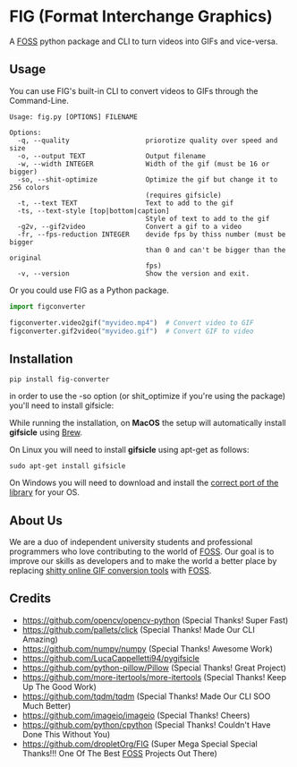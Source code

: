 # FIG (Format Interchange Graphics)
A [FOSS](https://en.wikipedia.org/wiki/Free_and_open-source_software) python package and CLI to turn videos into GIFs and vice-versa.

## Usage

You can use FIG's built-in CLI to convert videos to GIFs through the Command-Line.

```
Usage: fig.py [OPTIONS] FILENAME

Options:
  -q, --quality                   priorotize quality over speed and size
  -o, --output TEXT               Output filename
  -w, --width INTEGER             Width of the gif (must be 16 or bigger)
  -so, --shit-optimize            Optimize the gif but change it to 256 colors
                                  (requires gifsicle)
  -t, --text TEXT                 Text to add to the gif
  -ts, --text-style [top|bottom|caption]
                                  Style of text to add to the gif
  -g2v, --gif2video               Convert a gif to a video
  -fr, --fps-reduction INTEGER    devide fps by thiss number (must be bigger
                                  than 0 and can't be bigger than the original
                                  fps)
  -v, --version                   Show the version and exit.
```
Or you could use FIG as a Python package.

```python
import figconverter

figconverter.video2gif("myvideo.mp4")  # Convert video to GIF
figconverter.gif2video("myvideo.gif")  # Convert GIF to video
```

## Installation
```shell
pip install fig-converter
```
in order to use the -so option (or shit_optimize if you're using the package) you'll need to install gifsicle:

While running the installation, on **MacOS** the setup will automatically install **gifsicle** using [Brew](https://brew.sh/).

On Linux you will need to install **gifsicle** using apt-get as follows:
```shell
sudo apt-get install gifsicle
```
On Windows you will need to download and install the [correct port of the library](https://eternallybored.org/misc/gifsicle/) for your OS.
## About Us
We are a duo of independent university students and professional programmers who love contributing to the world of [FOSS](https://en.wikipedia.org/wiki/Free_and_open-source_software). Our goal is to improve our skills as developers and to make the world a better place by replacing [shitty online GIF conversion tools](https://www.onlineconverter.com/) with [FOSS](https://en.wikipedia.org/wiki/Free_and_open-source_software).

## Credits
- https://github.com/opencv/opencv-python (Special Thanks! Super Fast)
- https://github.com/pallets/click (Special Thanks! Made Our CLI Amazing)
- https://github.com/numpy/numpy (Special Thanks! Awesome Work)
- https://github.com/LucaCappelletti94/pygifsicle
- https://github.com/python-pillow/Pillow (Special Thanks! Great Project)
- https://github.com/more-itertools/more-itertools (Special Thanks! Keep Up The Good Work)
- https://github.com/tqdm/tqdm (Special Thanks! Made Our CLI SOO Much Better)
- https://github.com/imageio/imageio (Special Thanks! Cheers)
- https://github.com/python/cpython (Special Thanks! Couldn't Have Done This Without You)
- https://github.com/dropletOrg/FIG (Super Mega Special Special Thanks!!! One Of The Best [FOSS](https://en.wikipedia.org/wiki/Free_and_open-source_software) Projects Out There)
